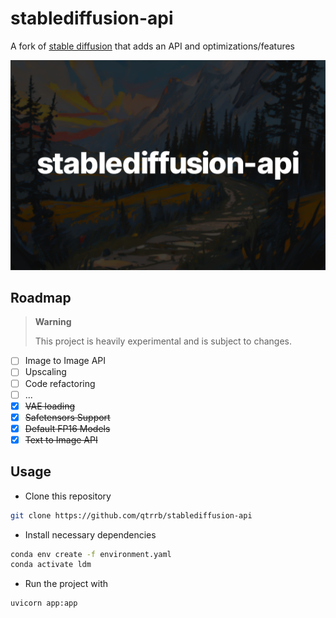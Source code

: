 # stablediffusion-api

A fork of [stable diffusion](https://github.com/Stability-AI/stablediffusion) that adds an API and optimizations/features

![hero](media/banner.png)

## Roadmap

> **Warning**
>
> This project is heavily experimental and is subject to changes.

- [ ] Image to Image API
- [ ] Upscaling
- [ ] Code refactoring
- [ ] ...
- [x] ~~VAE loading~~
- [x] ~~Safetensors Support~~
- [x] ~~Default FP16 Models~~
- [x] ~~Text to Image API~~

## Usage

- Clone this repository

```bash
git clone https://github.com/qtrrb/stablediffusion-api
```

- Install necessary dependencies

```bash
conda env create -f environment.yaml
conda activate ldm
```

- Run the project with

```bash
uvicorn app:app
```
